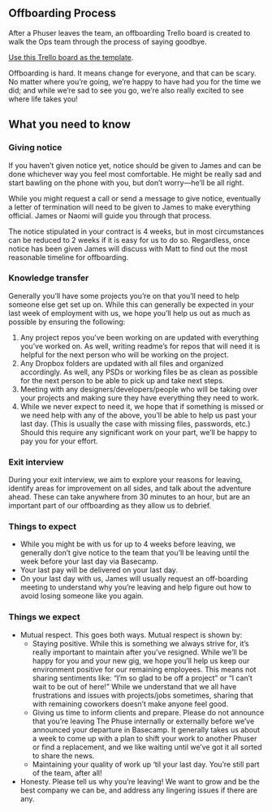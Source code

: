 ## Offboarding Process

After a Phuser leaves the team, an offboarding Trello board is created to walk the Ops team through the process of saying goodbye.

[Use this Trello board as the template](https://trello.com/b/OGeC1PZR/template-goodbye-phuser).

Offboarding is hard. It means change for everyone, and that can be scary. No matter where you’re going, we’re happy to have had you for the time we did; and while we’re sad to see you go, we’re also really excited to see where life takes you!

## What you need to know

### Giving notice

If you haven’t given notice yet, notice should be given to James and can be done whichever way you feel most comfortable. He might be really sad and start bawling on the phone with you, but don’t worry—he’ll be all right.

While you might request a call or send a message to give notice, eventually a letter of termination will need to be given to James to make everything official. James or Naomi will guide you through that process. 

The notice stipulated in your contract is 4 weeks, but in most circumstances can be reduced to 2 weeks if it is easy for us to do so. Regardless, once notice has been given James will discuss with Matt to find out the most reasonable timeline for offboarding.

### Knowledge transfer

Generally you’ll have some projects you’re on that you’ll need to help someone else get set up on. While this can generally be expected in your last week of employment with us, we hope you’ll help us out as much as possible by ensuring the following:

1. Any project repos you’ve been working on are updated with everything you’ve worked on. As well, writing readme’s for repos that will need it is helpful for the next person who will be working on the project.
2. Any Dropbox folders are updated with all files and organized accordingly. As well, any PSDs or working files be as clean as possible for the next person to be able to pick up and take next steps.
3. Meeting with any designers/developers/people who will be taking over your projects and making sure they have everything they need to work.
4. While we never expect to need it, we hope that if something is missed or we need help with any of the above, you’ll be able to help us past your last day. (This is usually the case with missing files, passwords, etc.) Should this require any significant work on your part, we’ll be happy to pay you for your effort.

### Exit interview

During your exit interview, we aim to explore your reasons for leaving, identify areas for improvement on all sides, and talk about the adventure ahead. These can take anywhere from 30 minutes to an hour, but are an important part of our offboarding as they allow us to debrief.

### Things to expect

- While you might be with us for up to 4 weeks before leaving, we generally don’t give notice to the team that you’ll be leaving until the week before your last day via Basecamp.
- Your last pay will be delivered on your last day.
- On your last day with us, James will usually request an off-boarding meeting to understand why you’re leaving and help figure out how to avoid losing someone like you again.

### Things we expect

- Mutual respect. This goes both ways. Mutual respect is shown by:
  - Staying positive. While this is something we always strive for, it’s really important to maintain after you’ve resigned. While we’ll be happy for you and your new gig, we hope you’ll help us keep our environment positive for our remaining employees. This means not sharing sentiments like: “I’m so glad to be off a project” or “I can’t wait to be out of here!” While we understand that we all have frustrations and issues with projects/jobs sometimes, sharing that with remaining coworkers doesn’t make anyone feel good.
  - Giving us time to inform clients and prepare. Please do not announce that you’re leaving The Phuse internally or externally before we’ve announced your departure in Basecamp. It generally takes us about a week to come up with a plan to shift your work to another Phuser or find a replacement, and we like waiting until we’ve got it all sorted to share the news. 
  - Maintaining your quality of work up ‘til your last day. You’re still part of the team, after all!
- Honesty. Please tell us why you’re leaving! We want to grow and be the best company we can be, and address any lingering issues if there are any. 

